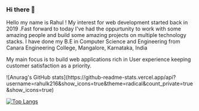 ### Hi there 👋

<p>Hello my name is Rahul ! My interest for web development started back in 2019 .Fast forward to today I've had the oppurtunity to work with some amazing people and build some amazing projects on multiple technology stacks. I have done my B.E in Computer Science and Engineering from Canara Engineering College, Mangalore, Karnataka, India</p>

<p>My main focus is to build web applications rich in User experience keeping customer satisfaction as a priority.</p>
![Anurag's GitHub stats](https://github-readme-stats.vercel.app/api?username=rahulk216&show_icons=true&theme=radical&count_private=true&show_icons=true)

[![Top Langs](https://github-readme-stats.vercel.app/api/top-langs/?username=rahulk216)](https://github.com/anuraghazra/github-readme-stats)

<!-- Here are some ideas to get you started:

- 🔭 I’m currently working on ...
- 🌱 I’m currently learning ...
- 👯 I’m looking to collaborate on ...
- 🤔 I’m looking for help with ...
- 💬 Ask me about ...
- 📫 How to reach me: ...
- 😄 Pronouns: ...
- ⚡ Fun fact: ...
-->

